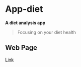 # App-diet
**A diet analysis app**
>Focusing on your diet health

## Web Page
[Link](https://yh-eric-chan-diet-app-app-diet1-0-vi2nt0.streamlitapp.com/)
